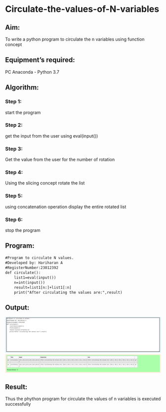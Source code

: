 # Circulate-the-values-of-N-variables
## Aim:
To write a python program to circulate the n variables using function concept
## Equipment’s required:
PC
Anaconda - Python 3.7
## Algorithm: 
### Step 1: 
start the program
### Step 2: 
get the input from the user using eval(input())
### Step 3: 
Get the value from the user for the number of rotation
### Step 4: 
Using the slicing concept rotate the list

### Step 5: 
using concatenation operation display the entire rotated list
### Step 6: 
stop the program
## Program:
```
#Program to circulate N values.
#Developed by: Hariharan A
#RegisterNumber:23012392
def circulate():
    list1=eval(input())
    n=int(input())
    result=list1[n:]+list1[:n]
    print("After circulating the values are:",result) 
```

## Output:
![output](/circulateoutput.png)

## Result:
Thus the phython program for circulate the values of n variables is executed successfully